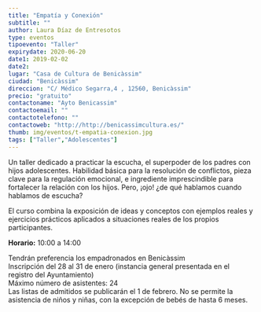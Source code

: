 ```yaml
---
title: "Empatía y Conexión"
subtitle: ""
author: Laura Díaz de Entresotos
type: eventos
tipoevento: "Taller"
expirydate: 2020-06-20
date1: 2019-02-02
date2: 
lugar: "Casa de Cultura de Benicàssim"
ciudad: "Benicàssim"
direccion: "C/ Médico Segarra,4 , 12560, Benicàssim"
precio: "gratuito"
contactoname: "Ayto Benicassim"
contactoemail: ""
contactotelefono: ""
contactoweb: "http://http://benicassimcultura.es/"
thumb: img/eventos/t-empatia-conexion.jpg
tags: ["Taller","Adolescentes"]
---
```

 Un taller dedicado a practicar la escucha, el superpoder de los padres con hijos adolescentes. Habilidad básica para la resolución de conflictos, pieza clave para la regulación emocional, e ingrediente imprescindible para fortalecer la relación con los hijos.
Pero, ¡ojo! ¿de qué hablamos cuando hablamos de escucha?

El curso combina la exposición de ideas y conceptos con ejemplos reales y ejercicios prácticos aplicados a situaciones reales de los propios participantes.

**Horario:** 10:00 a 14:00 


Tendrán preferencia los empadronados en Benicàssim<br>
Inscripción del 28 al 31 de enero (instancia general presentada en el registro del Ayuntamiento)<br>
Máximo número de asistentes: 24<br>
Las listas de admitidos se publicarán el 1 de febrero. No se permite la asistencia de niños y niñas, con la excepción de bebés de hasta 6 meses.